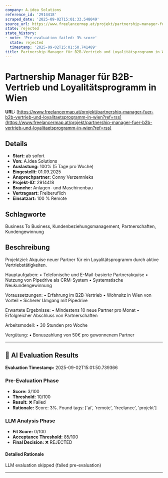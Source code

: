 ```yaml
---
company: A.idea Solutions
reference_id: '2914418'
scraped_date: '2025-09-02T15:01:33.548049'
source_url: https://www.freelancermap.at/projekt/partnership-manager-fuer-b2b-vertrieb-und-loyalitaetsprogramm-in-wien?ref=rss
state: rejected
state_history:
- note: 'Pre-evaluation failed: 3% score'
  state: rejected
  timestamp: '2025-09-02T15:01:50.741489'
title: Partnership Manager für B2B-Vertrieb und Loyalitätsprogramm in Wien
---
```



# Partnership Manager für B2B-Vertrieb und Loyalitätsprogramm in Wien
**URL:** [https://www.freelancermap.at/projekt/partnership-manager-fuer-b2b-vertrieb-und-loyalitaetsprogramm-in-wien?ref=rss](https://www.freelancermap.at/projekt/partnership-manager-fuer-b2b-vertrieb-und-loyalitaetsprogramm-in-wien?ref=rss)
## Details
- **Start:** ab sofort
- **Von:** A.idea Solutions
- **Auslastung:** 100% (5 Tage pro Woche)
- **Eingestellt:** 01.09.2025
- **Ansprechpartner:** Conny Verzemnieks
- **Projekt-ID:** 2914418
- **Branche:** Anlagen- und Maschinenbau
- **Vertragsart:** Freiberuflich
- **Einsatzart:** 100
                                                % Remote

## Schlagworte
Business To Business, Kundenbeziehungsmanagement, Partnerschaften, Kundengewinnung

## Beschreibung
Projektziel:
Akquise neuer Partner für ein Loyalitätsprogramm durch aktive Vertriebstätigkeiten.

Hauptaufgaben:
• Telefonische und E-Mail-basierte Partnerakquise
• Nutzung von Pipedrive als CRM-System
• Systematische Neukundengewinnung

Voraussetzungen:
• Erfahrung im B2B-Vertrieb
• Wohnsitz in Wien von Vorteil
• Sicherer Umgang mit Pipedrive

Erwartete Ergebnisse:
• Mindestens 10 neue Partner pro Monat
• Erfolgreicher Abschluss von Partnerschaften

Arbeitsmodell:
• 30 Stunden pro Woche

Vergütung:
• Bonuszahlung von 50€ pro gewonnenem Partner

---

## 🤖 AI Evaluation Results

**Evaluation Timestamp:** 2025-09-02T15:01:50.739366

### Pre-Evaluation Phase
- **Score:** 3/100
- **Threshold:** 10/100
- **Result:** ❌ Failed
- **Rationale:** Score: 3%. Found tags: ['ai', 'remote', 'freelance', 'projekt']

### LLM Analysis Phase
- **Fit Score:** 0/100
- **Acceptance Threshold:** 85/100
- **Final Decision:** ❌ REJECTED

#### Detailed Rationale
LLM evaluation skipped (failed pre-evaluation)

---

